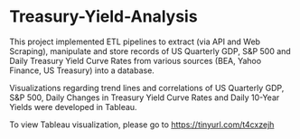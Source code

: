 # Treasury-Yield-Analysis

This project implemented ETL pipelines to extract (via API and Web Scraping), manipulate and store records of US Quarterly GDP, S&P 500 and Daily Treasury Yield Curve Rates from various sources (BEA, Yahoo Finance, US Treasury) into a database.

Visualizations regarding trend lines and correlations of US Quarterly GDP, S&P 500, Daily Changes in Treasury Yield Curve Rates and Daily 10-Year Yields were developed in Tableau.

To view Tableau visualization, please go to https://tinyurl.com/t4cxzejh
